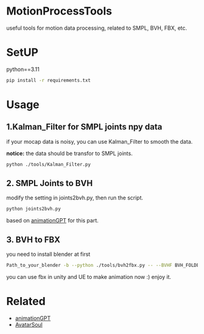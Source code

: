 # MotionProcessTools
 useful tools for motion data processing, related to SMPL, BVH, FBX, etc.

# SetUP

python==3.11



```bash
pip install -r requirements.txt
```

# Usage


## 1.Kalman_Filter for SMPL joints npy data

if your mocap data is noisy, you can use Kalman_Filter to smooth the data.

<b>notice:</b> the data should be transfor to SMPL joints.

```bash
python ./tools/Kalman_Filter.py
```

## 2. SMPL Joints to BVH
modify the setting in joints2bvh.py, then run the script.
```bash 
python joints2bvh.py
```

based on [animationGPT](https://github.com/fyyakaxyy/animationGPT) for this part.
## 3. BVH to FBX

you need to install blender at first

```bash
Path_to_your_blender -b --python ./tools/bvh2fbx.py -- --BVHF BVH_FOLDER_PATH [--FBXF FBX_FOLDER_PATH]
```

you can use fbx in unity and UE to make animation now :) enjoy it.


# Related
- [animationGPT](https://github.com/fyyakaxyy/animationGPT)
- [AvatarSoul](https://github.com/Gelercatty/AvatarSoul)
